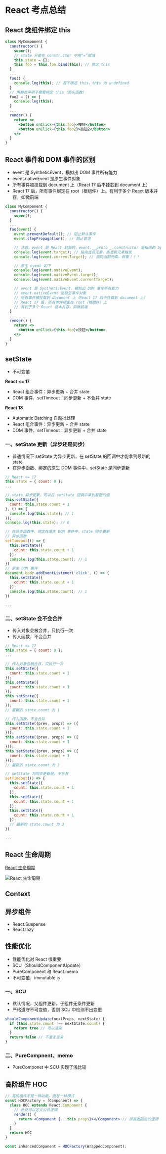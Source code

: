 # React 考点总结
## React 类组件绑定 this
```jsx
class MyComponent {
  constructor() {
    super();
    // state 只能在 constructor 中用“=”赋值
    this.state = {};
    this.foo = this.foo.bind(this); // 绑定 this
  }
  ...
  foo() {
    console.log(this); // 若不绑定 this，this 为 undefined
  }
  // 用静态声明不需要绑定 this（箭头函数）
  foo2 = () => {
    console.log(this);
  }
  ...
  render() {
    return <>
      <button onClick={this.foo}>按钮</button>
      <button onClick={this.foo2}>按钮2</button>
    </>
  }
}
```
## React 事件和 DOM 事件的区别
* event 是 SyntheticEvent，模拟出 DOM 事件所有能力
* event.nativeEvent 是原生事件对象
* 所有事件被挂载到 document 上（React 17 后不挂载到 document 上）
* React 17 后，所有事件绑定在 root（根组件）上。有利于多个 React 版本并存，如微前端
```jsx
class MyComponent {
  constructor() {
    super();
  }
  ...
  foo(event) {
    event.preventDefault(); // 阻止默认事件
    event.stopPropagation(); // 阻止冒泡

    // 注意，event 是 React 封装的，event.__proto__.constructor 是指向的 SyntheticEvent 组合事件
    console.log(event.target); // 指向当前元素，即当前元素触发
    console.log(event.currentTarget); // 指向当前元素，假象！！！

    // 原生 event 如下
    console.log(event.nativeEvent);
    console.log(event.nativeEvent.target);
    console.log(event.nativeEvent.currentTarget);

    // event 是 SyntheticEvent，模拟出 DOM 事件所有能力
    // event.nativeEvent 是原生事件对象
    // 所有事件被挂载到 document 上（React 17 后不挂载到 document 上）
    // React 17 后，所有事件绑定在 root（根组件）上
    // 有利于多个 React 版本并存，如微前端
  }
  ...
  render() {
    return <>
      <button onClick={this.foo}>按钮</button>
    </>
  }
}
```
## setState
* 不可变值

**React <= 17**
* React 组合事件：异步更新 + 合并 state
* DOM 事件，setTimeout：同步更新 + 不合并 state

**React 18**
* Automatic Batching 自动批处理
* React 组合事件：异步更新 + 合并 state
* DOM 事件，setTimeout：异步更新 + 合并 state
### 一、setState 更新（异步还是同步）
* 普通情况下 setState 为异步更新，在 setState 的回调中才能拿到最新的 state
* 在异步函数、绑定的原生 DOM 事件中，setState 是同步更新
```jsx
// React <= 17
this.state = { count: 0 };
...

// state 异步更新，可以在 setState 回调中拿到最新的值
this.setState({
  count: this.state.count + 1
}, () => {
  console.log(this.state); // 1
});
console.log(this.state); // 0

// 在异步函数中、绑定在原生 DOM 事件中，state 同步更新
// 异步函数
setTimeout(() => {
  this.setState({
    count: this.state.count + 1
  });
  console.log(this.state.count); // 1
})
// 原生 DOM 事件
document.body.addEventListener('click', () => {
  this.setState({
    count: this.state.count + 1
  });
  console.log(this.state.count); // 1
})

...
```
### 二、setState 会不会合并
* 传入对象会被合并，只执行一次
* 传入函数，不会合并
```jsx
// React <= 17
this.state = { count: 0 };
...

// 传入对象会被合并，只执行一次
this.setState({
  count: this.state.count + 1
});
this.setState({
  count: this.state.count + 1
});
this.setState({
  count: this.state.count + 1
});
// 最新的 state.count 为 1

// 传入函数，不会合并
this.setState((prev, props) => ({
  count: this.state.count + 1
}));
this.setState((prev, props) => ({
  count: this.state.count + 1
}));
this.setState((prev, props) => ({
  count: this.state.count + 1
}));
// 最新的 state.count 为 3

// setState 为同步更新是，不合并
setTimeout(() => {
  this.setState({
    count: this.state.count + 1
  });
  this.setState({
    count: this.state.count + 1
  });
  this.setState({
    count: this.state.count + 1
  });
  // 最新的 state.count 为 3
})

...
```

## React 生命周期
[React 生命周期](https://projects.wojtekmaj.pl/react-lifecycle-methods-diagram)

![React 生命周期](./assets/React%E7%94%9F%E5%91%BD%E5%91%A8%E6%9C%9F.png)

## Context

## 异步组件
* React.Suspense
* React.lazy

## 性能优化
* 性能优化对 React 很重要
* SCU（ShouldComponentUpdate）
* PureComponent 和 React.memo
* 不可变值，immutable.js
### 一、SCU
* 默认情况，父组件更新，子组件无条件更新
* 严格遵守不可变值，否则 SCU 中检测不出变更
```jsx
shouldComponentUpdate(nextProps, nextState) {
  if (this.state.count !== nextState.count) {
    return true // 可以渲染
  }
  return false // 不重复渲染
}
```
### 二、PureCompnent、memo
* PureComponet 中 SCU 实现了浅比较

## 高阶组件 HOC
```jsx
// 高阶组件不是一种功能，而是一种模式
const HOCFactory = (Component) => {
  class HOC extends React.Component {
    // 此处可以定义公共逻辑
    render() {
      return <Component {...this.props}></Component> // 拼装返回后的逻辑
    }
  }
  return HOC
}

const EnhancedComponent = HOCFactory(WrappedComponent);
```